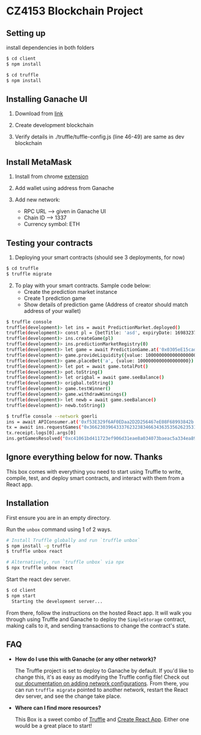 # CZ4153 Blockchain Project

## Setting up
install dependencies in both folders

```sh
$ cd client
$ npm install
```

```sh
$ cd truffle
$ npm install
```

## Installing Ganache UI

1. Download from [link](https://trufflesuite.com/ganache/)

2. Create development blockchain

3. Verify details in ./truffle/tuffle-config.js (line 46-49) are same as dev blockchain

## Install MetaMask

1. Install from chrome [extension](https://chrome.google.com/webstore/detail/metamask/nkbihfbeogaeaoehlefnkodbefgpgknn?hl=en)

2. Add wallet using address from Ganache

3. Add new network:
	- RPC URL --> given in Ganache UI
	- Chain ID --> 1337
	- Currency symbol: ETH

## Testing your contracts

1. Deploying your smart contracts (should see 3 deployments, for now)
```sh
$ cd truffle
$ truffle migrate
```

2. To play with your smart contracts. Sample code below:
	- Create the prediction market instance
	- Create 1 prediction game
	- Show details of prediction game (Address of creator should match address of your wallet)

```sh
$ truffle console
truffle(development)> let ins = await PredictionMarket.deployed()
truffle(development)> const pl = {betTitle: 'asd', expiryDate: 1698323755, choiceA: 'a', choiceB: 'b'}
truffle(development)> ins.createGame(pl)
truffle(development)> ins.predictionMarketRegistry(0)
truffle(development)> let game = await PredictionGame.at('0x0305eE15cadBa72DebF6e555e52149d8B8AF9C92')
truffle(development)> game.provideLiquidity({value: 1000000000000000000})
truffle(development)> game.placeBet('a', {value: 1000000000000000000})
truffle(development)> let pot = await game.totalPot()
truffle(development)> pot.toString()
truffle(development)> let origbal = await game.seeBalance()
truffle(development)> origbal.toString()
truffle(development)> game.testWinner()
truffle(development)> game.withdrawWinnings()
truffle(development)> let newb = await game.seeBalance()
truffle(development)> newb.toString()

$ truffle console --network goerli
ins = await APIConsumer.at('0xf53E329f6AF0EDaa2D2D256467eE08F68993842b')
tx = await ins.requestGames("0x3662303964333762323834663436353562623531306634393465646331313166", "100000000000000000", "resolve", "11", "1664632800")
tx.receipt.logs[0].args[0]
ins.getGamesResolved("0xc41061bd411723ef906d31eae8a034073baeac5a334ea8945bcf0d1f7d4cfeb3", 0)
```


## Ignore everything below for now. Thanks


This box comes with everything you need to start using Truffle to write, compile, test, and deploy smart contracts, and interact with them from a React app.

## Installation

First ensure you are in an empty directory.

Run the `unbox` command using 1 of 2 ways.

```sh
# Install Truffle globally and run `truffle unbox`
$ npm install -g truffle
$ truffle unbox react
```

```sh
# Alternatively, run `truffle unbox` via npx
$ npx truffle unbox react
```

Start the react dev server.

```sh
$ cd client
$ npm start
  Starting the development server...
```

From there, follow the instructions on the hosted React app. It will walk you through using Truffle and Ganache to deploy the `SimpleStorage` contract, making calls to it, and sending transactions to change the contract's state.

## FAQ

- __How do I use this with Ganache (or any other network)?__

  The Truffle project is set to deploy to Ganache by default. If you'd like to change this, it's as easy as modifying the Truffle config file! Check out [our documentation on adding network configurations](https://trufflesuite.com/docs/truffle/reference/configuration/#networks). From there, you can run `truffle migrate` pointed to another network, restart the React dev server, and see the change take place.

- __Where can I find more resources?__

  This Box is a sweet combo of [Truffle](https://trufflesuite.com) and [Create React App](https://create-react-app.dev). Either one would be a great place to start!
